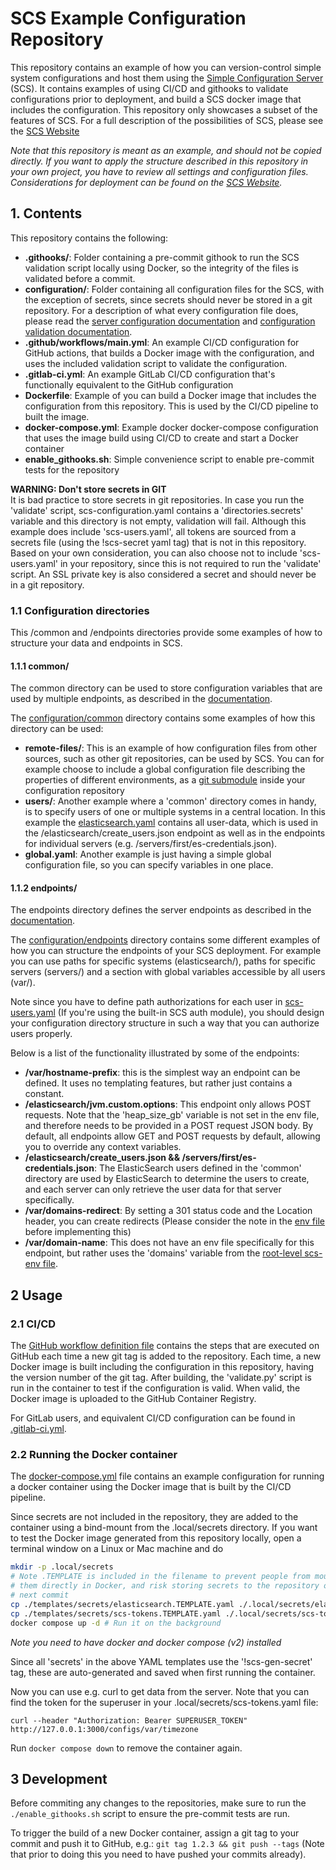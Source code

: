 # SCS Example Configuration Repository
This repository contains an example of how you can version-control simple system
configurations and host them using the [Simple Configuration Server](https://github.com/simple-configuration-server/simple-configuration-server)
(SCS). It contains examples of using CI/CD and githooks to validate
configurations prior to deployment, and build a SCS docker image that includes
the configuration. This repository only showcases a subset of the features of
SCS. For a full description of the possibilities of SCS, please see the
[SCS Website](https://simple-configuration-server.com/)

_Note that this repository is meant as an example, and should not be copied
directly. If you want to apply the structure described in this repository in
your own project, you have to review all settings and configuration files.
Considerations for deployment can be found on the [SCS Website](https://simple-configuration-server.com/docs/deployment)._

## 1. Contents
This repository contains the following:
* **.githooks/**: Folder containing a pre-commit githook to run the SCS
  validation script locally using Docker, so the integrity of the files is
  validated before a commit.
* **configuration/**: Folder containing all configuration files for the SCS,
  with the exception of secrets, since secrets should never be stored in a
  git repository. For a description of what every configuration file does,
  please read the   [server configuration documentation](https://simple-configuration-server.com/docs/server-configuration)
  and [configuration validation documentation](https://simple-configuration-server.com/docs/configuration-validation#2-scs-validateyaml-configuration-file).
* **.github/workflows/main.yml**: An example CI/CD configuration for GitHub
  actions, that builds a Docker image with the configuration, and uses the
  included validation script to validate the configuration.
* **.gitlab-ci.yml**: An example GitLab CI/CD configuration that's functionally
  equivalent to the GitHub configuration
* **Dockerfile**: Example of you can build a Docker image that includes the
  configuration from this repository. This is used by the CI/CD pipeline to
  built the image.
* **docker-compose.yml**: Example docker docker-compose configuration that uses
  the image build using CI/CD to create and start a Docker container
* **enable_githooks.sh**: Simple convenience script to enable pre-commit
  tests for the repository


**WARNING: Don't store secrets in GIT**  
It is bad practice to store secrets in git repositories. In case you run the
'validate' script, scs-configuration.yaml contains a 'directories.secrets'
variable and this directory is not empty, validation will fail. Although this
example does include 'scs-users.yaml', all tokens are sourced from a secrets
file (using the !scs-secret yaml tag) that is not in this repository. Based on
your own consideration, you can also choose not to include 'scs-users.yaml' in
your repository, since this is not required to run the 'validate' script. An
SSL private key is also considered a secret and should never be in a git
repository.

### 1.1 Configuration directories
This /common and /endpoints directories provide some examples of how to
structure your data and endpoints in SCS.

#### 1.1.1 common/
The common directory can be used to store configuration variables that are
used by multiple endpoints, as described in the [documentation](https://simple-configuration-server.com/docs/server-configuration/common-directory).

The [configuration/common](configuration/common) directory contains some
examples of how this directory can be used:
* **remote-files/**: This is an example of how configuration files from other
  sources, such as other git repositories, can be used by SCS. You can for
  example choose to include a global configuration file describing the
  properties of different environments, as a [git submodule](https://git-scm.com/book/en/v2/Git-Tools-Submodules)
  inside your configuration repository
* **users/**: Another example where a 'common' directory comes in handy, is to
  specify users of one or multiple systems in a central location. In this example
  the [elasticsearch.yaml](configuration/common/users/elasticsearch.yaml)
  contains all user-data, which is used in the /elasticsearch/create_users.json
  endpoint as well as in the endpoints for individual servers (e.g. 
  /servers/first/es-credentials.json).
* **global.yaml**: Another example is just having a simple global configuration
  file, so you can specify variables in one place.

#### 1.1.2 endpoints/
The endpoints directory defines the server endpoints as described in the
[documentation](https://simple-configuration-server.com/docs/server-configuration/endpoints-directory).

The [configuration/endpoints](configuration/endpoints) directory contains some
different examples of how you can structure the endpoints of your SCS
deployment. For example you can use paths for specific systems (elasticsearch/),
paths for specific servers (servers/) and a section with global variables
accessible by all users (var/).

Note since you have to define path authorizations for each user in
[scs-users.yaml](configuration/scs-users.yaml) (If you're using the built-in
SCS auth module), you should design your configuration directory
structure in such a way that you can authorize users properly.

Below is a list of the functionality illustrated by some of the endpoints:
* **/var/hostname-prefix**: this is the simplest way an endpoint can be
  defined. It uses no templating features, but rather just contains a constant.
* **/elasticsearch/jvm.custom.options**: This endpoint only allows POST
  requests. Note that the 'heap_size_gb' variable is not set in the env file,
  and therefore needs to be provided in a POST request JSON body. By default,
  all endpoints allow GET and POST requests by default, allowing you to
  override any context variables.
* **/elasticsearch/create_users.json && /servers/first/es-credentials.json**:
  The ElasticSearch users defined in the 'common' directory are used by
  ElasticSearch to determine the users to create, and each server can only
  retrieve the user data for that server specifically.
* **/var/domains-redirect**: By setting a 301 status code and the
  Location header, you can create redirects (Please consider the note in
  the [env file](configuration/config/var/domains-redirect.scs-env.yaml)
  before implementing this)
* **/var/domain-name**: This does not have an env file specifically for this
  endpoint, but rather uses the 'domains' variable from the
  [root-level scs-env file](configuration/config/scs-env.yaml).

## 2 Usage

### 2.1 CI/CD
The [GitHub workflow definition file](.github/workflows/main.yml) contains the
steps that are executed on GitHub each time a new git tag is added to the
repository. Each time, a new Docker image is built including the configuration
in this repository, having the version number of the git tag. After building,
the 'validate.py' script is run in the container to test if the configuration
is valid. When valid, the Docker image is uploaded to the GitHub Container
Registry.

For GitLab users, and equivalent CI/CD configuration can be found
in [.gitlab-ci.yml](.gitlab-ci.yml).

### 2.2 Running the Docker container
The [docker-compose.yml](docker-compose.yml) file contains an example
configuration for running a docker container using the Docker image that is
built by the CI/CD pipeline.

Since secrets are not included in the repository, they are added to the
container using a bind-mount from the .local/secrets directory. If you want to
test the Docker image generated from this repository locally, open a terminal
window on a Linux or Mac machine and do
```bash
mkdir -p .local/secrets
# Note .TEMPLATE is included in the filename to prevent people from mounting
# them directly in Docker, and risk storing secrets to the repository on the
# next commit
cp ./templates/secrets/elasticsearch.TEMPLATE.yaml ./.local/secrets/elasticsearch.yaml
cp ./templates/secrets/scs-tokens.TEMPLATE.yaml ./.local/secrets/scs-tokens.yaml
docker compose up -d # Run it on the background
```
_Note you need to have docker and docker compose (v2) installed_

Since all 'secrets' in the above YAML templates use the '!scs-gen-secret' tag,
these are auto-generated and saved when first running the container.

Now you can use e.g. curl to get data from the server. Note that you can find
the token for the superuser in your .local/secrets/scs-tokens.yaml file:
```
curl --header "Authorization: Bearer SUPERUSER_TOKEN" http://127.0.0.1:3000/configs/var/timezone
```

Run `docker compose down` to remove the container again.

## 3 Development
Before commiting any changes to the repositories, make sure to run the
`./enable_githooks.sh` script to ensure the pre-commit tests are run.

To trigger the build of a new Docker container, assign a git tag to your commit
and push it to GitHub, e.g.: `git tag 1.2.3 && git push --tags` (Note that
prior to doing this you need to have pushed your commits already).
